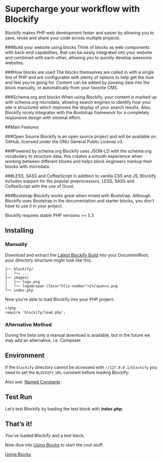Supercharge your workflow with Blockify
========

Blockify makes PHP web development faster and easier by allowing you to save, reuse and share your code across multiple projects.

###Build your website using blocks
Think of blocks as web components with back-end capabilities, that can be easily integrated into your website and combined with each-other, allowing you to quickly develop awesome websites.

###How blocks are used
The blocks themselves are called in with a single line of PHP and are configurable with plenty of options to help get the look and feel you're going for. Content can be added by passing data into the block manually, or automatically from your favorite CMS.

###Schema.org and blocks
When using Blockify, your content is marked up with schema.org microdata, allowing search engines to identify how your site is structured which improves the display of your search results. Also, Blockify nicely integrates with the Bootstrap framework for a completely responsive design with minimal effort.

##Main Features

###Open Source
Blockify is an open source project and will be available on GitHub, licensed under the GNU General Public License v3.

###Powered by schema.org
Blockify uses JSON-LD with the schema.org vocabulary to structure data, this creates a smooth experience when working between different blocks and helps block engineers markup their blocks with microdata.

###LESS, SASS and CoffeeScript
In addition to vanilla CSS and JS, Blockify includes support for the popular preprocessors, LESS, SASS and CoffeeScript with the use of Grunt.

###Bootstrap
Blockify works great when mixed with Bootstrap. Although Blockify uses Bootstrap in the documentation and starter blocks, you don't have to use it in your project.

Blockify requires stable PHP versions &gt;= 5.3

## Installing

### Manually

Download and extract the [Latest Blockify Build](https://github.com/blockify/blockify/archive/master.zip) into your DocumentRoot, your&nbsp;directory structure might&nbsp;look like this:

```DocumentRoot/
├── blockify/
│   └── ...
├── images/
│   ├── logo.png
│   └── logo@<span class="hljs-number">2</span>x.png
└── index.php
```


Now you’re able to load Blockify into your PHP project:

```
<?php
require 'blockify/load.php';
```
### Alternative Method

During the beta only a manual download is available, but in the future we may add an alternative, i.e. Composer.

## Environment

If the `blockify` directory cannot be accessed with `//127.0.0.1/blockify` you need to set&nbsp;the `BLOCKIFY_URL` constant before loading&nbsp;Blockify:

Also see: [Named Constants](http://blockify.co/api/named-constants/ "Named Constants")

## Test Run

Let’s test Blockify by loading the test block with **index.php**:

## That’s it!

You’ve loaded Blockify and a test block.

Now dive into [Using Blocks](http://blockify.co/documentation/using-blocks/ "Using Blocks") to start the cool stuff.

[Using Blocks](http://blockify.co/documentation/using-blocks/)
